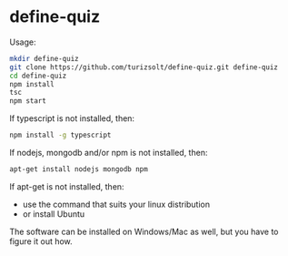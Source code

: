 # define-quiz

Usage:

```bash
mkdir define-quiz
git clone https://github.com/turizsolt/define-quiz.git define-quiz
cd define-quiz
npm install
tsc
npm start
```

If typescript is not installed, then:

```bash
npm install -g typescript
```

If nodejs, mongodb and/or npm is not installed, then:

```bash
apt-get install nodejs mongodb npm
```

If apt-get is not installed, then:

* use the command that suits your linux distribution
* or install Ubuntu

The software can be installed on Windows/Mac as well,
but you have to figure it out how.

